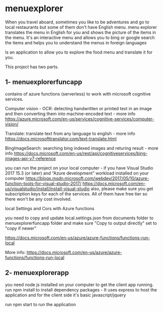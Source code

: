 # menuexplorer
When you travel aboard, sometimes you like to be adventures and go to local restaurants but some of them don't have English menu. menu explorer translates the menu in English for you and shows the picture of the items in the menu.
It's an interactive menu and allows you to bing or google search the items and helps you to understand the menus in foreign languages

Is an application to allow you to explore the food menu and translate it for you.

This project has two parts. 

## 1- menuexplorerfuncapp

contains of azure functions (serverless) to work with microsoft cognitive services.

Computer vision - OCR: detecting handwritten or printed text in an image and then converting them into machine-encoded text - more info https://azure.microsoft.com/en-us/services/cognitive-services/computer-vision/

Translate: translate text from any language to english - more info  https://docs.microsofttranslator.com/text-translate.html

BingImageSearch: searching bing indexed images and returing result - more info 
https://docs.microsoft.com/en-us/rest/api/cognitiveservices/bing-images-api-v7-reference

you can run the project on your local computer - if you have Visual Studio 2017 15.3 (or later) and “Azure development” workload installed on your computer 
https://blogs.msdn.microsoft.com/webdev/2017/05/10/azure-function-tools-for-visual-studio-2017/
https://docs.microsoft.com/en-us/visualstudio/install/install-visual-studio
also, please make sure you get subscription keys for each of the services. All of them have free tier so there won't be any cost involved.

local Settings and Cors with Azure functions 

you need to copy and update local.settings.json from documents folder to menuexplorerfuncapp folder and make sure "Copy to output directly" set to "copy if newer"

https://docs.microsoft.com/en-us/azure/azure-functions/functions-run-local

More info: https://docs.microsoft.com/en-us/azure/azure-functions/functions-run-local

## 2- menuexplorerapp

you need node js installed on your computer to get the client app running. 
run npm install to install dependency packages - It uses express to host the application and for the client side it's basic javascript/jquery 

run npm start to run the application 


